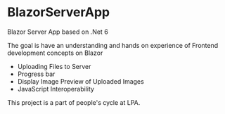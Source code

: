 # BlazorServerApp
Blazor Server App based on .Net 6

The goal is have an understanding and hands on experience of Frontend development concepts on Blazor
- Uploading Files to Server
- Progress bar
- Display Image Preview of Uploaded Images
- JavaScript Interoperability

This project is a part of people's cycle at LPA.
